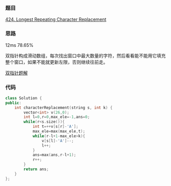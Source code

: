 ### 题目
[424. Longest Repeating Character Replacement](https://leetcode-cn.com/problems/longest-repeating-character-replacement/)
### 思路
12ms 78.65%

双指针构成滑动数组，每次找出窗口中最大数量的字符，然后看看能不能用它填充整个窗口，如果不能就更新左限，否则继续往前走。

[双指针题解](https://leetcode-cn.com/problems/longest-repeating-character-replacement/solution/yi-qu-sliding-windowsong-gei-da-jia-by-a-fei-8)
### 代码
```c++
class Solution {
public:
    int characterReplacement(string s, int k) {
        vector<int> v(26,0);
        int l=0,r=0,max_ele=-1,ans=0;
        while(r<s.size()){
            int t=++v[s[r]-'A'];
            max_ele=max(max_ele,t);
            while(r-l+1-max_ele>k){
                v[s[l]-'A']--;
                l++;
            }
            ans=max(ans,r-l+1);
            r++;
        }
        return ans;
    }
};
```
